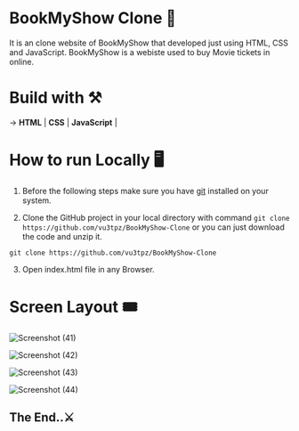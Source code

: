 # BookMyShow Clone 🎫

It is an clone website of BookMyShow that developed just using HTML, CSS and JavaScript. BookMyShow is a webiste used to buy Movie tickets in online.

# Build with ⚒️

-> **HTML** | **CSS** | **JavaScript** |

# How to run Locally 🖥️

1. Before the following steps make sure you have [git](https://git-scm.com/downloads) installed on your system.

2. Clone the GitHub project in your local directory with command `git clone https://github.com/vu3tpz/BookMyShow-Clone` or you can just download the code and unzip it.


```
git clone https://github.com/vu3tpz/BookMyShow-Clone
```


3. Open index.html file in any Browser.

# Screen Layout 🎟️

![Screenshot (41)](https://user-images.githubusercontent.com/101320198/192150986-a88e788a-135c-4660-b047-7e699bdbf7b6.png)

![Screenshot (42)](https://user-images.githubusercontent.com/101320198/192151023-586af7b8-1088-401d-948f-53b99d43f930.png)

![Screenshot (43)](https://user-images.githubusercontent.com/101320198/192150619-ec0dea40-841a-4476-8b02-1124f54d4ea4.png)

![Screenshot (44)](https://user-images.githubusercontent.com/101320198/192151026-542ff47d-f0b9-4189-b3b8-a206165c5565.png)


## The End..⚔️
